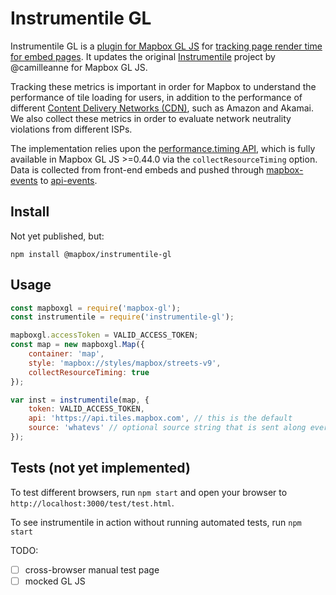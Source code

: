 Instrumentile GL
================

Instrumentile GL is a [plugin for Mapbox GL JS](https://www.mapbox.com/mapbox-gl-js/api/) for [tracking page render time for embed pages](https://github.com/mapbox/tilestream-pro/issues/3012). It updates the original [Instrumentile](https://github.com/mapbox/instrumentile) project by @camilleanne for Mapbox GL JS.

Tracking these metrics is important in order for Mapbox to understand the performance of tile loading for users, in addition to the performance of different [Content Delivery Networks (CDN)](https://en.wikipedia.org/wiki/Content_delivery_network), such as Amazon and Akamai. We also collect these metrics in order to evaluate network neutrality violations from different ISPs.

The implementation relies upon the [performance.timing API](http://www.w3.org/TR/2012/REC-navigation-timing-20121217/#sec-window.performance-attribute), which is fully available in Mapbox GL JS >=0.44.0 via the `collectResourceTiming` option. Data is collected from front-end embeds and pushed through [mapbox-events](https://github.com/mapbox/mapbox-events) to [api-events](https://github.com/mapbox/api-events).

## Install

Not yet published, but: 

```
npm install @mapbox/instrumentile-gl
```

## Usage

```javascript
const mapboxgl = require('mapbox-gl');
const instrumentile = require('instrumentile-gl');

mapboxgl.accessToken = VALID_ACCESS_TOKEN;
const map = new mapboxgl.Map({
    container: 'map',
    style: 'mapbox://styles/mapbox/streets-v9',
    collectResourceTiming: true
});

var inst = instrumentile(map, {
    token: VALID_ACCESS_TOKEN,
    api: 'https://api.tiles.mapbox.com', // this is the default
    source: 'whatevs' // optional source string that is sent along every event
});
```

## Tests (not yet implemented)

To test different browsers, run `npm start` and open your browser to `http://localhost:3000/test/test.html`.

To see instrumentile in action without running automated tests, run `npm start`

TODO:
- [ ] cross-browser manual test page
- [ ] mocked GL JS
